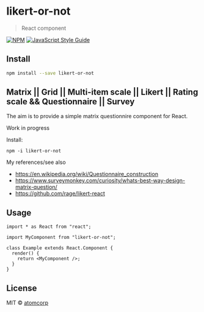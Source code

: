 # likert-or-not

> React component

[![NPM](https://img.shields.io/npm/v/likert-or-not.svg)](https://www.npmjs.com/package/likert-or-not) [![JavaScript Style Guide](https://img.shields.io/badge/code_style-standard-brightgreen.svg)](https://standardjs.com)

## Install

```bash
npm install --save likert-or-not
```

## Matrix || Grid || Multi-item scale || Likert || Rating scale && Questionnaire || Survey

The aim is to provide a simple matrix questionnire component for React.

Work in progress

Install:

```
npm -i likert-or-not
```

My references/see also

- https://en.wikipedia.org/wiki/Questionnaire_construction
- https://www.surveymonkey.com/curiosity/whats-best-way-design-matrix-question/
- https://github.com/rage/likert-react

## Usage

```tsx
import * as React from "react";

import MyComponent from "likert-or-not";

class Example extends React.Component {
  render() {
    return <MyComponent />;
  }
}
```

## License

MIT © [atomcorp](https://github.com/atomcorp)
